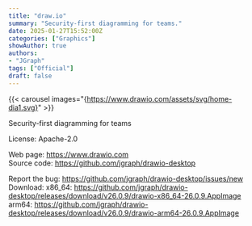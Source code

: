 ```yaml
---
title: "draw.io"
summary: "Security-first diagramming for teams."
date: 2025-01-27T15:52:00Z
categories: ["Graphics"]
showAuthor: true
authors:
- "JGraph"
tags: ["Official"]
draft: false
---
```


{{< carousel images="{https://www.drawio.com/assets/svg/home-dia1.svg}" >}}

Security-first diagramming for teams

License: Apache-2.0

Web page: <https://www.drawio.com>  
Source code: <https://github.com/jgraph/drawio-desktop>

Report the bug: <https://github.com/jgraph/drawio-desktop/issues/new>  
Download: x86_64: <https://github.com/jgraph/drawio-desktop/releases/download/v26.0.9/drawio-x86_64-26.0.9.AppImage>  
          arm64: <https://github.com/jgraph/drawio-desktop/releases/download/v26.0.9/drawio-arm64-26.0.9.AppImage>
